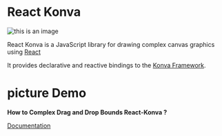# React Konva
![this is an image](https://cloud.githubusercontent.com/assets/1443320/12193428/3bda2fcc-b623-11e5-8319-b1ccfc95eaec.png)

React Konva is a JavaScript library for drawing complex canvas graphics using [React](https://reactjs.org/)

It provides declarative and reactive bindings to the [Konva Framework](https://konvajs.org/).

# picture Demo



**How to Complex Drag and Drop Bounds React-Konva ?**

[Documentation](https://https://konvajs.org/docs/drag_and_drop/Complex_Drag_and_Drop.html)